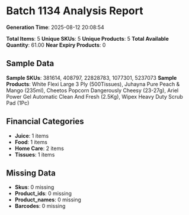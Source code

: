 # Batch 1134 Analysis Report

**Generation Time**: 2025-08-12 20:08:54

**Total Items**: 5
**Unique SKUs**: 5
**Unique Products**: 5
**Total Available Quantity**: 61.00
**Near Expiry Products**: 0

## Sample Data
**Sample SKUs**: 381614, 408797, 22828783, 1077301, 5237073
**Sample Products**: White Flexi Large 3 Ply (500Tissues), Juhayna Pure Peach & Mango (235ml), Cheetos Popcorn Dangerously Cheesy (23-27g), Ariel Power Gel Automatic Clean And Fresh (2.5Kg), Wipex Heavy Duty Scrub Pad (1Pc) 

## Financial Categories
- **Juice**: 1 items
- **Food**: 1 items
- **Home Care**: 2 items
- **Tissues**: 1 items

## Missing Data
- **Skus**: 0 missing
- **Product_ids**: 0 missing
- **Product_names**: 0 missing
- **Barcodes**: 0 missing
